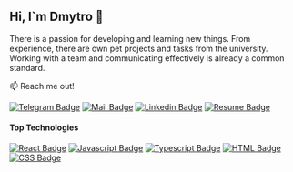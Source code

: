 ## Hi, I`m Dmytro 👋

There is a passion for developing and learning new things. From experience, there are own pet projects and tasks from the university. Working with a team and communicating effectively is already a common standard.

:mailbox: Reach me out! 

[![Telegram Badge](https://img.shields.io/badge/telegram-26A5E4?style=for-the-badge&logo=telegram&logoColor=white&labelColor=26A5E4&link=https%3A%2F%2Ft.me%2Ffoxsutp)](https://t.me/foxsutp) 
[![Mail Badge](https://img.shields.io/badge/gmail-EA4335?style=for-the-badge&logo=gmail&logoColor=white&labelColor=%23EA4335&link=mailto:accwebdmytro38140%40gmail.com)](mailto:accwebdmytro38140%40gmail.com)
[![Linkedin Badge](https://img.shields.io/badge/linkedin-0e76a8?style=for-the-badge&logo=linkedin&logoColor=white&labelColor=0e76a8&link=www.linkedin.com%2Fin%2Fdmytro-salii-028982297)](www.linkedin.com/in/dmytro-salii-028982297) 
[![Resume Badge](https://img.shields.io/badge/resume-a1a1a1?style=for-the-badge&logo=readdotcv&logoColor=white&labelColor=a1a1a1&link=https%3A%2F%2Fdrive.google.com%2Ffile%2Fd%2F1faFRkIWHIfZ_nEMQbMD9v38S3Fp7PKSR%2Fview%3Fusp%3Dsharing
)](https://drive.google.com/file/d/1faFRkIWHIfZ_nEMQbMD9v38S3Fp7PKSR/view?usp=sharing) 

#### Top Technologies

[![React Badge](https://img.shields.io/badge/-React-61DBFB?style=for-the-badge&labelColor=black&logo=react&logoColor=61DBFB)](#) 
[![Javascript Badge](https://img.shields.io/badge/-Javascript-F0DB4F?style=for-the-badge&labelColor=black&logo=javascript&logoColor=F0DB4F)](#) 
[![Typescript Badge](https://img.shields.io/badge/-Typescript-007acc?style=for-the-badge&labelColor=black&logo=typescript&logoColor=007acc)](#) 
[![HTML Badge](https://img.shields.io/badge/-HTML-E34F26?style=for-the-badge&labelColor=black&logo=html5&logoColor=E34F26)](#) 
[![CSS Badge](https://img.shields.io/badge/-CSS-663399?style=for-the-badge&labelColor=black&logo=css&logoColor=663399)](#) 
